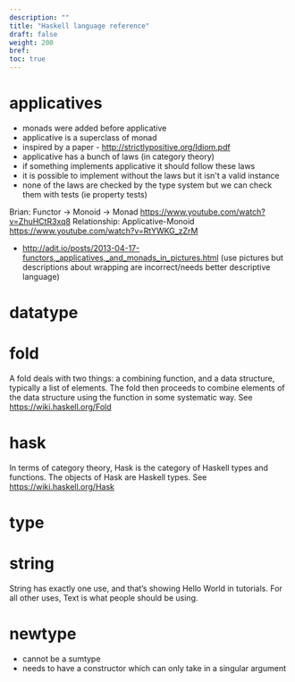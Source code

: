 ```yaml
---
description: ""
title: "Haskell language reference"
draft: false
weight: 200
bref:
toc: true
---
```


# applicatives
- monads were added before applicative
- applicative is a superclass of monad
- inspired by a paper - http://strictlypositive.org/Idiom.pdf
- applicative has a bunch of laws (in category theory)
- if something implements applicative it should follow these laws
- it is possible to implement without the laws but it isn't a valid instance
- none of the laws are checked by the type system but we can check them with tests (ie property tests)

Brian: Functor -> Monoid -> Monad https://www.youtube.com/watch?v=ZhuHCtR3xq8
Relationship: Applicative-Monoid https://www.youtube.com/watch?v=RtYWKG_zZrM

- http://adit.io/posts/2013-04-17-functors,_applicatives,_and_monads_in_pictures.html (use pictures but descriptions about wrapping are incorrect/needs better descriptive language)

# datatype

# fold
A fold deals with two things: a combining function, and a data structure, typically a list of elements. The fold then proceeds to combine elements of the data structure using the function in some systematic way. See https://wiki.haskell.org/Fold

# hask
In terms of category theory, Hask is the category of Haskell types and functions. The objects of Hask are Haskell types. See https://wiki.haskell.org/Hask

# type

# string
String has exactly one use, and that’s showing Hello World in tutorials. For all other uses, Text is what people should be using.

# newtype
- cannot be a sumtype
- needs to have a constructor which can only take in a singular argument

